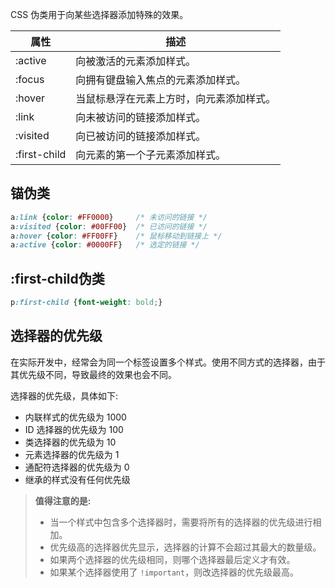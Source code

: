 CSS 伪类用于向某些选择器添加特殊的效果。

| 属性 | 描述 |
| --- | --- |
| :active | 向被激活的元素添加样式。|
| :focus | 向拥有键盘输入焦点的元素添加样式。|
| :hover | 当鼠标悬浮在元素上方时，向元素添加样式。|
| :link | 向未被访问的链接添加样式。|
| :visited | 向已被访问的链接添加样式。|
| :first-child | 向元素的第一个子元素添加样式。|

## 锚伪类

```css
a:link {color: #FF0000}		/* 未访问的链接 */a:visited {color: #00FF00}	/* 已访问的链接 */a:hover {color: #FF00FF}	/* 鼠标移动到链接上 */a:active {color: #0000FF}	/* 选定的链接 */
```

## :first-child伪类

```css
p:first-child {font-weight: bold;}
```

## 选择器的优先级

在实际开发中，经常会为同一个标签设置多个样式。使用不同方式的选择器，由于其优先级不同，导致最终的效果也会不同。

选择器的优先级，具体如下:

- 内联样式的优先级为 1000
- ID 选择器的优先级为 100
- 类选择器的优先级为 10
- 元素选择器的优先级为 1
- 通配符选择器的优先级为 0
- 继承的样式没有任何优先级

> **值得注意的是:**
> 
> - 当一个样式中包含多个选择器时，需要将所有的选择器的优先级进行相加。
> - 优先级高的选择器优先显示，选择器的计算不会超过其最大的数量级。
> - 如果两个选择器的优先级相同，则哪个选择器最后定义才有效。
> - 如果某个选择器使用了 `!important`，则改选择器的优先级最高。